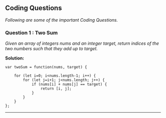 ## Coding Questions
*Following are some of the important Coding Questions.*


### Question 1 : Two Sum
*Given an array of integers nums and an integer target, return indices of the two numbers such that they add up to target.*

**Solution:**

```
var twoSum = function(nums, target) {
    
    for (let i=0; i<nums.length-1; i++) {
        for (let j=i+1; j<nums.length; j++) {
            if (nums[i] + nums[j] == target) { 
                return [i, j];
            }       
        }
    }  
};
```
----------------------------------------------


